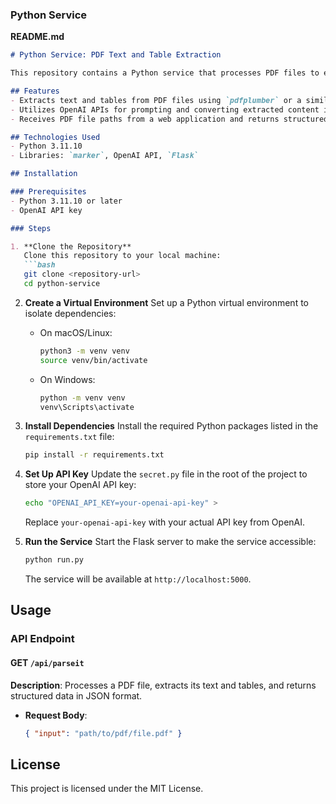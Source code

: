 ### Python Service  

**README.md**  

```markdown  
# Python Service: PDF Text and Table Extraction  

This repository contains a Python service that processes PDF files to extract text and tables, then converts the extracted content into structured data using OpenAI's models.  

## Features  
- Extracts text and tables from PDF files using `pdfplumber` or a similar library.  
- Utilizes OpenAI APIs for prompting and converting extracted content into structured data.  
- Receives PDF file paths from a web application and returns structured data in JSON format.  

## Technologies Used  
- Python 3.11.10  
- Libraries: `marker`, OpenAI API, `Flask`  

## Installation  

### Prerequisites  
- Python 3.11.10 or later  
- OpenAI API key  

### Steps 

1. **Clone the Repository**
   Clone this repository to your local machine:
   ```bash
   git clone <repository-url>
   cd python-service
   ```

2. **Create a Virtual Environment**
   Set up a Python virtual environment to isolate dependencies:

   - On macOS/Linux:
     ```bash
     python3 -m venv venv
     source venv/bin/activate
     ```

   - On Windows:
     ```bash
     python -m venv venv
     venv\Scripts\activate
     ```

3. **Install Dependencies**
   Install the required Python packages listed in the `requirements.txt` file:
   ```bash
   pip install -r requirements.txt
   ```

4. **Set Up API Key**
   Update the `secret.py` file in the root of the project to store your OpenAI API key:
   ```bash
   echo "OPENAI_API_KEY=your-openai-api-key" > 
   ```
   Replace `your-openai-api-key` with your actual API key from OpenAI.

5. **Run the Service**
   Start the Flask server to make the service accessible:
   ```bash
   python run.py
   ```

   The service will be available at `http://localhost:5000`.

## Usage

### API Endpoint

#### GET `/api/parseit`
**Description**: Processes a PDF file, extracts its text and tables, and returns structured data in JSON format.

- **Request Body**:
  ```json
  { "input": "path/to/pdf/file.pdf" }
  ```

## License
This project is licensed under the MIT License.